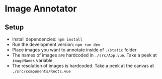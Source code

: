 # Image Annotator

## Setup

* Install dependencies: `npm install`
* Run the development version: `npm run dev`
* Place images you want to annotate inside of `./static` folder
* The names of images are hardcoded in `./src/App.vue`. Take a peek at `imageNames` variable
* The resolution of images is hardcoded. Take a peek at the canvas at `./src/components/Rects.vue`
